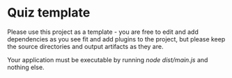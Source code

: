 # Quiz template
Please use this project as a template - you are free to edit and add dependencies as you see fit and add plugins to the project, but please keep the source directories and output artifacts as they are.

Your application must be executable by running _node dist/main.js_ and nothing else.
